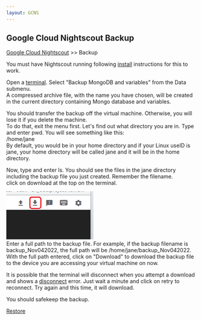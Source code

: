 ```yaml
---
layout: GCNS
---
```


## Google Cloud Nightscout Backup
[Google Cloud Nightscout](./GoogleCloud.md) >> Backup  
  
You must have Nightscout running following [install](./NS_Install.md) instructions for this to work.  
  
Open a [terminal](./Terminal.md).  Select "Backup MongoDB and variables" from the Data submenu.  
A compressed archive file, with the name you have chosen, will be created in the current directory containing Mongo database and variables.  
  
You should transfer the backup off the virtual machine.  Otherwise, you will lose it if you delete the machine.  
To do that, exit the menu first.  Let's find out what directory you are in.  Type and enter pwd. You will see something like this:  
/home/jane  
By default, you would be in your home directory and if your Linux useID is jane, your home directory will be called jane and it will be in the home directory.  

Now, type and enter ls.  You should see the files in the jane directory including the backup file you just created.  Remember the filename.  
click on download at the top on the terminal.  
  
![](./images/Download.png)  
Enter a full path to the backup file.  For example, if the backup filename is backup_Nov042022, the full path will be /home/jane/backup_Nov042022.  
With the full path entered, click on "Download" to download the backup file to the device you are accessing your virtual machine on now.  
  
It is possible that the terminal will disconnect when you attempt a download and shows a [disconnect](./images/Disconnect.png) error.  Just wait a minute and click on retry to reconnect.  Try again and this time, it will download.  
  
You should safekeep the backup.  

[Restore](./DatabaseRestore.md)  
  
